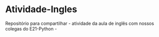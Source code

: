 # Atividade-Ingles
Repositório para compartilhar -  atividade da aula de inglês com nossos colegas do E21-Python - 

